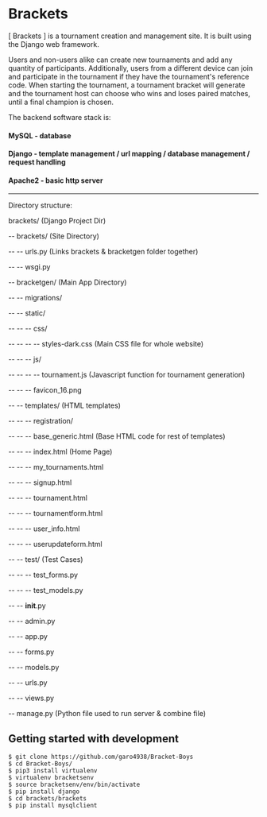 # Brackets

[ Brackets ] is a tournament creation and management site. It is built using the Django web framework. 

Users and non-users alike can create new tournaments and add any quantity of participants. Additionally, users from a different device can join and participate in the tournament if they have the tournament's reference code. When starting the tournament, a tournament bracket will generate and the tournament host can choose who wins and loses paired matches, until a final champion is chosen.

The backend software stack is:

#### MySQL - database
#### Django - template management / url mapping / database management / request handling
#### Apache2 - basic http server

------
Directory structure:

brackets/                     (Django Project Dir)

-- brackets/                  (Site Directory)

-- -- urls.py                 (Links brackets & bracketgen folder together)
  
-- -- wsgi.py 

-- bracketgen/                (Main App Directory)

-- -- migrations/

-- -- static/ 

-- -- -- css/ 

-- -- -- -- styles-dark.css   (Main CSS file for whole website)

-- -- -- js/ 

-- -- -- -- tournament.js     (Javascript function for tournament generation)

-- -- -- favicon_16.png

-- -- templates/              (HTML templates)

-- -- -- registration/

-- -- -- base_generic.html    (Base HTML code for rest of templates)

-- -- -- index.html           (Home Page)

-- -- -- my_tournaments.html

-- -- -- signup.html

-- -- -- tournament.html

-- -- -- tournamentform.html

-- -- -- user_info.html

-- -- -- userupdateform.html

-- -- test/                   (Test Cases)

-- -- -- test_forms.py

-- -- -- test_models.py

-- -- __init__.py

-- -- admin.py

-- -- app.py

-- -- forms.py

-- -- models.py 

-- -- urls.py

-- -- views.py

-- manage.py (Python file used to run server & combine file)


## Getting started with development
```
$ git clone https://github.com/garo4938/Bracket-Boys
$ cd Bracket-Boys/
$ pip3 install virtualenv
$ virtualenv bracketsenv
$ source bracketsenv/env/bin/activate
$ pip install django
$ cd brackets/brackets
$ pip install mysqlclient
```


